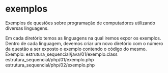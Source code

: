 exemplos
========

Exemplos de questões sobre programação de computadores utilizando diversas linguagens.

Em cada diretório temos as linguagens na qual iremos expor os exemplos.
Dentro de cada linguagem, devemos criar um novo diretório com o número da questão a ser
exposto o exemplo contendo o código do mesmo.
Exemplo:
estrutura_sequencial/java/01/exemplo.class
estrutura_sequencial/php/01/exemplo.php
estrutura_sequencial/php/02/exemplo.php
